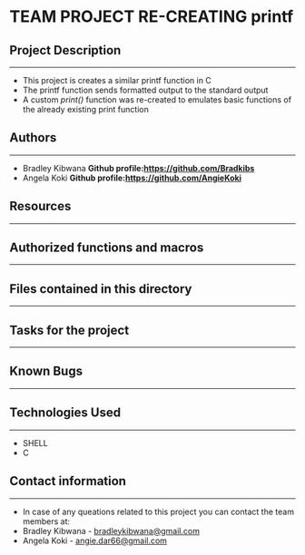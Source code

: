 # TEAM PROJECT RE-CREATING printf

## Project Description
_______________________

* This project is creates a similar printf function in C
* The printf function sends formatted output to the standard output
* A custom _print()_ function was re-created to emulates basic functions of the already existing print function

## Authors
__________

* Bradley Kibwana  **Github profile:https://github.com/Bradkibs**
* Angela Koki      **Github profile:https://github.com/AngieKoki**

## Resources
____________

## Authorized functions and macros
___________________________________

## Files contained in this directory
____________________________________

## Tasks for the project
________________________

## Known Bugs
_____________

## Technologies Used
____________________

* SHELL
* C

## Contact information
______________________

* In case of any queations related to this project you can contact the team members at:
* Bradley Kibwana - bradleykibwana@gmail.com
* Angela Koki - angie.dar66@gmail.com
